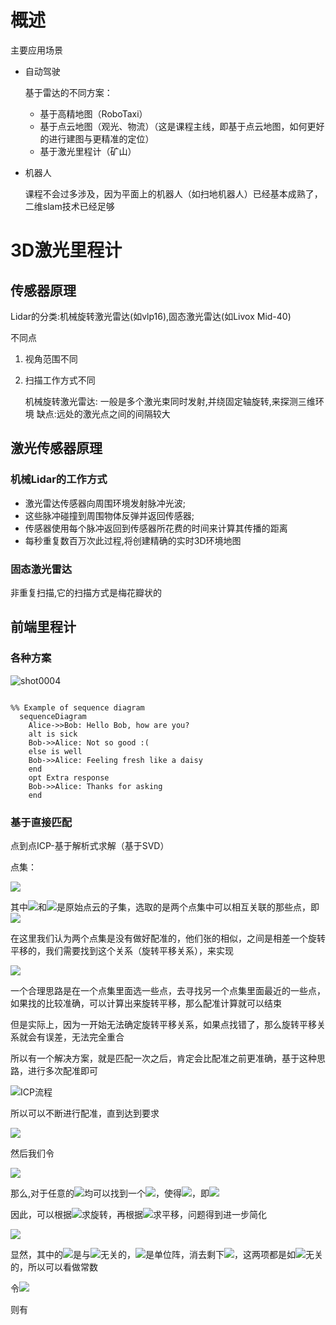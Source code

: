 # 概述

主要应用场景

- 自动驾驶

  基于雷达的不同方案：

  - 基于高精地图（RoboTaxi）
  - 基于点云地图（观光、物流）（这是课程主线，即基于点云地图，如何更好的进行建图与更精准的定位）
  - 基于激光里程计（矿山）

- 机器人

  课程不会过多涉及，因为平面上的机器人（如扫地机器人）已经基本成熟了，二维slam技术已经足够

# 3D激光里程计

## 传感器原理

Lidar的分类:机械旋转激光雷达(如vlp16),固态激光雷达(如Livox Mid-40)

不同点

1. 视角范围不同

2. 扫描工作方式不同

   机械旋转激光雷达: 一般是多个激光束同时发射,并绕固定轴旋转,来探测三维环境
   缺点:远处的激光点之间的间隔较大

## 激光传感器原理

### 机械Lidar的工作方式

- 激光雷达传感器向周围环境发射脉冲光波;
-  这些脉冲碰撞到周围物体反弹并返回传感器;
- 传感器使用每个脉冲返回到传感器所花费的时间来计算其传播的距离
- 每秒重复数百万次此过程,将创建精确的实时3D环境地图

### 固态激光雷达

非重复扫描,它的扫描方式是梅花瓣状的

## 前端里程计

### 各种方案

![shot0004](/home/robot/图片/smplayer_screenshots/shot0004.png)

```mermaid

%% Example of sequence diagram
  sequenceDiagram
    Alice->>Bob: Hello Bob, how are you?
    alt is sick
    Bob->>Alice: Not so good :(
    else is well
    Bob->>Alice: Feeling fresh like a daisy
    end
    opt Extra response
    Bob->>Alice: Thanks for asking
    end

```

### 基于直接匹配

点到点ICP-基于解析式求解（基于SVD）

点集：

![](https://www.zhihu.com/equation?tex=%0AX%3D%5C%7Bx_1%2Cx_2%2C%5Ccdots%2Cx_%7BN_x%7D%5C%7D%5C%5C%0AY%3D%5C%7By_1%2Cy_2%2C%5Ccdots%2Cy_%7BN_y%7D%5C%7D%5C%5C%0A)

其中![](https://www.zhihu.com/equation?tex=X)和![](https://www.zhihu.com/equation?tex=Y)是原始点云的子集，选取的是两个点集中可以相互关联的那些点，即![](https://www.zhihu.com/equation?tex=N_x%3DN_y)

在这里我们认为两个点集是没有做好配准的，他们张的相似，之间是相差一个旋转平移的，我们需要找到这个关系（旋转平移关系），来实现

![](https://www.zhihu.com/equation?tex=%0AminE%28R%2Ct%29%3Dmin%5Cfrac%7B1%7D%7BN_y%7D%5CVert%20x_i-Ry_i-t%20%5CVert%20%5E2%0A)



一个合理思路是在一个点集里面选一些点，去寻找另一个点集里面最近的一些点，如果找的比较准确，可以计算出来旋转平移，那么配准计算就可以结束

但是实际上，因为一开始无法确定旋转平移关系，如果点找错了，那么旋转平移关系就会有误差，无法完全重合

所以有一个解决方案，就是匹配一次之后，肯定会比配准之前更准确，基于这种思路，进行多次配准即可

![ICP流程](/home/robot/文档/Notes/img/ICP流程.drawio.png)



所以可以不断进行配准，直到达到要求

![](https://www.zhihu.com/equation?tex=%0A%5Cbegin%7Balign%7D%0A%26E%28R%2Ct%29%5C%5C%0A%26%3D%5Cfrac%7B1%7D%7BN_y%7D%5Csum%5Climits%5E%7BN_y%7D_%7Bi%3D1%7D%5CVert%20x_i-Ry_i-t-u_x%2BRu_y%2Bu_x-Ru_y%20%5CVert%20%5E2%5C%5C%0A%26%3D%5Cfrac%7B1%7D%7BN_y%7D%5Csum%5Climits%5E%7BN_y%7D_%7Bi%3D1%7D%28%5CVert%20x_i-u_x-R%28y_i-u_y%29%2B%28u_x-Ru_y-t%29%20%5CVert%20%29%5E2%5C%5C%0A%26%3D%5Cfrac%7B1%7D%7BN_y%7D%5Csum%5Climits%5E%7BN_y%7D_%7Bi%3D1%7D%28%5CVert%20x_i-u_x-R%28y_i-u_y%29%5CVert%5E2%2B%5CVert%20u_x-Ru_y-t%20%5CVert%5E2%20%2B2%5Bx_i-u_x-R%28y_i-u_y%29%5D%5ET%28u_x-Ru_y-t%29%29%5C%5C%0A%26%28%E8%BF%99%E4%B8%80%E6%AD%A5%E6%98%AF%E5%9B%A0%E4%B8%BA%5CVert%20a%2Bb%5CVert%5E2%3D%5CVert%20a%5CVert%5E2%2B%5CVert%20b%5CVert%5E2%2B2a%5ETb%EF%BC%8C%E5%85%B6%E4%B8%ADa%EF%BC%8Cb%E5%9D%87%E4%B8%BA%E5%90%91%E9%87%8F%29%5C%5C%0A%26%28%E5%8F%88%E7%94%B1u_x%E5%92%8Cu_y%E7%9A%84%E5%AE%9A%E4%B9%89%E5%8F%AF%E7%9F%A5%EF%BC%8C%E9%A1%B9x_i-u_x-R%28y_i-u_y%29%E7%9A%84%E7%B4%AF%E5%8A%A0%E5%92%8C%E4%B8%BA0%EF%BC%8C%E6%95%85%E8%AF%A5%E9%A1%B9%E5%8F%AF%E5%BF%BD%E7%95%A5%29%5C%5C%0A%26%3D%5Cfrac%7B1%7D%7BN_y%7D%5Csum%5Climits%5E%7BN_y%7D_%7Bi%3D1%7D%28%5CVert%20x_i-u_x-R%28y_i-u_y%29%5CVert%5E2%2B%5CVert%20u_x-Ru_y-t%20%5CVert%5E2%29%5C%5C%0A%26%E5%85%B6%E4%B8%ADu_x%E5%92%8Cu_y%E5%88%86%E5%88%AB%E6%98%AF%E7%82%B9%E9%9B%86X%E5%92%8CY%E7%9A%84%E8%B4%A8%E5%BF%83%EF%BC%8C%E5%8D%B3%5C%5C%0A%26u_x%3D%5Cfrac%7B1%7D%7BN_x%7D%5Csum%5Climits%5E%7BN_x%7D_%7Bi%3D1%7Dx_i%EF%BC%8Cu_y%3D%5Cfrac%7B1%7D%7BN_y%7D%5Csum%5Climits%5E%7BN_y%7D_%7Bi%3D1%7Dy_i%0A%5Cend%7Balign%7D%0A)

然后我们令

![](https://www.zhihu.com/equation?tex=%0A%5Cbegin%7Balign%7D%0A%26E_1%28R%2Ct%29%3D%5Cfrac%7B1%7D%7BN_y%7D%5Csum%5Climits%5E%7BN_y%7D_%7Bi%3D1%7D%5CVert%20x_i-u_x-R%28y_i-u_y%29%5CVert%5E2%EF%BC%88%E5%8F%AA%E4%B8%8E%E6%97%8B%E8%BD%AC%E6%9C%89%E5%85%B3%EF%BC%89%5C%5C%0A%26E_1%28R%2Ct%29%3D%5Cfrac%7B1%7D%7BN_y%7D%5Csum%5Climits%5E%7BN_y%7D_%7Bi%3D1%7D%5CVert%20u_x-Ru_y-t%20%5CVert%5E2%EF%BC%88%E7%94%A8%E4%BA%8E%E6%B1%82%E5%B9%B3%E7%A7%BB%E9%83%A8%E5%88%86%EF%BC%89%5C%5C%0A%26%E5%88%99E%28R%2Ct%29%3DE_1%28R%2Ct%29%2BE_2%28R%2Ct%29%0A%5Cend%7Balign%7D%0A)

那么,对于任意的![](https://www.zhihu.com/equation?tex=R)均可以找到一个![](https://www.zhihu.com/equation?tex=t)，使得![](https://www.zhihu.com/equation?tex=u_x-Ru_y-t%3D0)，即![](https://www.zhihu.com/equation?tex=E_2%28R%2Ct%29%3D0)

因此，可以根据![](https://www.zhihu.com/equation?tex=E_1%28R%2Ct%29)求旋转，再根据![](https://www.zhihu.com/equation?tex=E_2%28R%2Ct%29)求平移，问题得到进一步简化

![](https://www.zhihu.com/equation?tex=%0A%5Cbegin%7Balign%7D%0AE_1%28R%2Ct%29%26%3D%5Cfrac%7B1%7D%7BN_y%7D%5Csum%5Climits%5E%7BN_y%7D_%7Bi%3D1%7D%5CVert%20x_i-u_x-R%28y_i-u_y%29%5CVert%5E2%20%5C%5C%0A%26%3D%5Cfrac%7B1%7D%7BN_y%7D%5Csum%5Climits%5E%7BN_y%7D_%7Bi%3D1%7D%5CVert%20x%5E%7B%5Cprime%7D_i-Ry%5E%7B%5Cprime%7D_i%5CVert%20%5E2%5C%5C%0A%26%3D%5Cfrac%7B1%7D%7BN_y%7D%5Csum%5Climits%5E%7BN_y%7D_%7Bi%3D1%7D%28x%5E%7B%5Cprime%20T%7D_ix%5E%7B%5Cprime%7D_i%2By%5E%7B%5Cprime%20T%7D_iR%5ETRy%5E%7B%5Cprime%7D_i-2x%5E%7B%5Cprime%20T%7D_iRy%5E%7B%5Cprime%7D_i%29%5C%5C%0A%E8%BF%99%E9%87%8C%26%E7%94%B1%5CVert%20a%2Bb%5CVert%5E2%3D%5CVert%20a%5CVert%5E2%2B%5CVert%20b%5CVert%5E2%2B2a%5ETb%E5%BE%97%E5%88%B0%5C%5C%0A%5Cend%7Balign%7D%0A)

显然，其中的![](https://www.zhihu.com/equation?tex=x%5E%7B%5Cprime%20T%7D_ix%5E%7B%5Cprime%7D_i)是与![](https://www.zhihu.com/equation?tex=R)无关的，![](https://www.zhihu.com/equation?tex=R%5ETR)是单位阵，消去剩下![](https://www.zhihu.com/equation?tex=y%5E%7B%5Cprime%20T%7D_iy%5E%7B%5Cprime%7D_i)，这两项都是如![](https://www.zhihu.com/equation?tex=R)无关的，所以可以看做常数

令![](https://www.zhihu.com/equation?tex=E%5E%7B%5Cprime%7D_1%28R%2Ct%29%3D%5Csum%5Climits%5E%7BN_y%7D_%7Bi%3D1%7Dx%5E%7B%5Cprime%20T%7D_iRy%5E%7B%5Cprime%7D_i)

则有